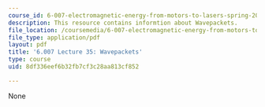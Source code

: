 ```yaml
---
course_id: 6-007-electromagnetic-energy-from-motors-to-lasers-spring-2011
description: This resource contains informtion about Wavepackets.
file_location: /coursemedia/6-007-electromagnetic-energy-from-motors-to-lasers-spring-2011/8df336eef6b32fb7cf3c28aa813cf852_MIT6_007S11_lec35.pdf
file_type: application/pdf
layout: pdf
title: '6.007 Lecture 35: Wavepackets'
type: course
uid: 8df336eef6b32fb7cf3c28aa813cf852

---
```

None